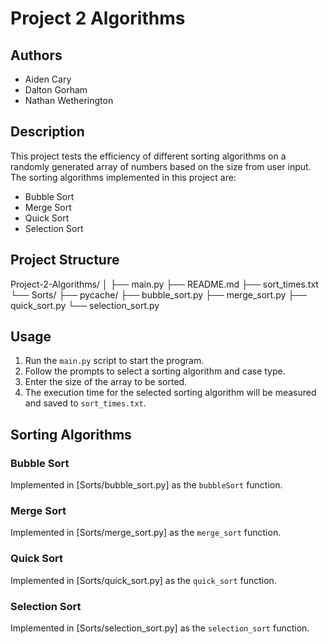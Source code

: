 # Project 2 Algorithms

## Authors
- Aiden Cary
- Dalton Gorham
- Nathan Wetherington

## Description
This project tests the efficiency of different sorting algorithms on a randomly generated array of numbers based on the size from user input. The sorting algorithms implemented in this project are:
- Bubble Sort
- Merge Sort
- Quick Sort
- Selection Sort

## Project Structure
Project-2-Algorithms/ │ ├── main.py ├── README.md ├── sort_times.txt └── Sorts/ ├── pycache/ ├── bubble_sort.py ├── merge_sort.py ├── quick_sort.py └── selection_sort.py

## Usage
1. Run the `main.py` script to start the program.
2. Follow the prompts to select a sorting algorithm and case type.
3. Enter the size of the array to be sorted.
4. The execution time for the selected sorting algorithm will be measured and saved to `sort_times.txt`.

## Sorting Algorithms
### Bubble Sort
Implemented in [Sorts/bubble_sort.py] as the `bubbleSort` function.

### Merge Sort
Implemented in [Sorts/merge_sort.py] as the `merge_sort` function.

### Quick Sort
Implemented in [Sorts/quick_sort.py] as the `quick_sort` function.

### Selection Sort
Implemented in [Sorts/selection_sort.py] as the `selection_sort` function.
